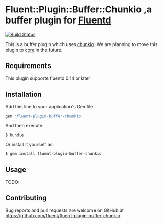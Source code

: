 # Fluent::Plugin::Buffer::Chunkio ,a buffer plugin for [Fluentd](https://github.com/fluent/fluentd)

[![Build Status](https://travis-ci.org/fluent/fluent-plugin-buffer-chunkio.svg?branch=master)](https://travis-ci.org/fluent/fluent-plugin-buffer-chunkio)

This is a buffer plugin which uses [chunkio](https://github.com/edsiper/chunkio).
We are planning to move this plugin to [core](https://github.com/fluent/fluentd) in the future.

## Requirements

This plugin supports fluentd 0.14 or later

## Installation

Add this line to your application's Gemfile:

```ruby
gem 'fluent-plugin-buffer-chunkio'
```

And then execute:

```
$ bundle
```

Or install it yourself as:

```
$ gem install fluent-plugin-buffer-chunkio
```

## Usage

TODO:

## Contributing

Bug reports and pull requests are welcome on GitHub at https://github.com/fluent/fluent-plugin-buffer-chunkio.
